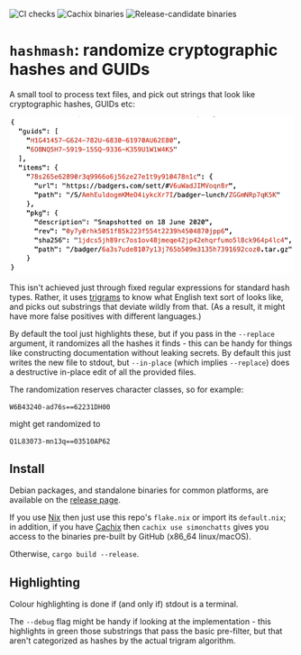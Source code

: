 ![CI checks](https://github.com/simonchatts/hashmash/workflows/CI%20checks/badge.svg)
![Cachix binaries](https://github.com/simonchatts/hashmash/workflows/Cachix%20binaries/badge.svg)
![Release-candidate binaries](https://github.com/simonchatts/hashmash/workflows/Release-candidate%20binaries/badge.svg)

# `hashmash`: randomize cryptographic hashes and GUIDs

A small tool to process text files, and pick out strings that look like
cryptographic hashes, GUIDs etc:

![A screenshot of a sample with highlighted hashes](https://github.com/simonchatts/hashmash/blob/main/example.png?raw=true)

This isn't achieved just through fixed regular expressions for standard hash
types.  Rather, it uses [trigrams](https://en.wikipedia.org/wiki/Trigram) to
know what English text sort of looks like, and picks out substrings that
deviate wildly from that. (As a result, it might have more false positives with
different languages.)

By default the tool just highlights these, but if you pass in the `--replace`
argument, it randomizes all the hashes it finds - this can be handy for things
like constructing documentation without leaking secrets. By default this just
writes the new file to stdout, but `--in-place` (which implies `--replace`)
does a destructive in-place edit of all the provided files.

The randomization reserves character classes, so for example:

    W6B43240-ad76s==62231DH00

might get randomized to

    Q1L83073-mn13q==03510AP62

## Install

Debian packages, and standalone binaries for common platforms, are available on
the [release page](https://github.com/simonchatts/hashmash/releases).

If you use [Nix](https://nixos.org) then just use this repo's `flake.nix` or
import its `default.nix`; in addition, if you have [Cachix](https://cachix.org)
then `cachix use simonchatts` gives you access to the binaries pre-built by
GitHub (x86_64 linux/macOS).

Otherwise, `cargo build --release`.

## Highlighting

Colour highlighting is done if (and only if) stdout is a terminal.

The `--debug` flag might be handy if looking at the implementation - this
highlights in green those substrings that pass the basic pre-filter, but that
aren't categorized as hashes by the actual trigram algorithm.
